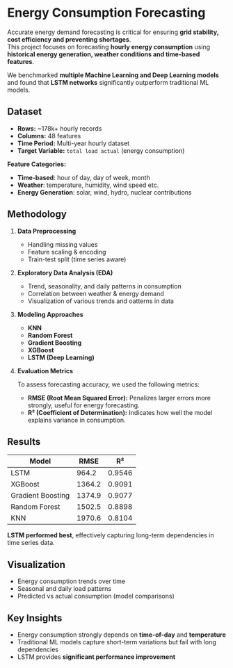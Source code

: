 # Energy Consumption Forecasting  

Accurate energy demand forecasting is critical for ensuring **grid stability, cost efficiency and preventing shortages**.  
This project focuses on forecasting **hourly energy consumption** using **historical energy generation, weather conditions and time-based features**.  

We benchmarked **multiple Machine Learning and Deep Learning models** and found that **LSTM networks** significantly outperform traditional ML models. 

## Dataset  

- **Rows:** ~178k+ hourly records  
- **Columns:** 48 features  
- **Time Period:** Multi-year hourly dataset  
- **Target Variable:** `total load actual` (energy consumption)  

**Feature Categories:**  
- **Time-based**: hour of day, day of week, month 
- **Weather**: temperature, humidity, wind speed etc.  
- **Energy Generation**: solar, wind, hydro, nuclear contributions

## Methodology  

1. **Data Preprocessing**  
   - Handling missing values  
   - Feature scaling & encoding  
   - Train-test split (time series aware)  

2. **Exploratory Data Analysis (EDA)**  
   - Trend, seasonality, and daily patterns in consumption  
   - Correlation between weather & energy demand  
   - Visualization of various trends and oatterns in data 

3. **Modeling Approaches**  
   - **KNN**  
   - **Random Forest**  
   - **Gradient Boosting**  
   - **XGBoost**  
   - **LSTM (Deep Learning)**

4. **Evaluation Metrics**
   
   To assess forecasting accuracy, we used the following metrics:
   - **RMSE (Root Mean Squared Error):** Penalizes larger errors more strongly, useful for energy forecasting.
   - **R² (Coefficient of Determination):** Indicates how well the model explains variance in consumption.  

## Results
| Model              | RMSE     | R²      |
|--------------------|----------|---------|
| LSTM               | 964.2    | 0.9546  |
| XGBoost            | 1364.2   | 0.9091  |
| Gradient Boosting  | 1374.9   | 0.9077  |
| Random Forest      | 1502.5   | 0.8898  |
| KNN                | 1970.6   | 0.8104  |

**LSTM performed best**, effectively capturing long-term dependencies in time series data.

## Visualization  

- Energy consumption trends over time  
- Seasonal and daily load patterns  
- Predicted vs actual consumption (model comparisons)  

## Key Insights  

- Energy consumption strongly depends on **time-of-day** and **temperature**  
- Traditional ML models capture short-term variations but fail with long dependencies  
- LSTM provides **significant performance improvement**  
